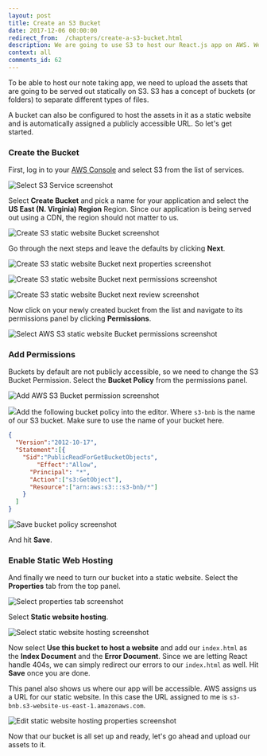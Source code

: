 ```yaml
---
layout: post
title: Create an S3 Bucket
date: 2017-12-06 00:00:00
redirect_from:  /chapters/create-a-s3-bucket.html
description: We are going to use S3 to host our React.js app on AWS. We first need to configure our S3 bucket with the correct Bucket Policy and enable Static Web Hosting through the AWS console before we can upload our app.
context: all
comments_id: 62
---
```


To be able to host our note taking app, we need to upload the assets that are going to be served out statically on S3. S3 has a concept of buckets (or folders) to separate different types of files.

A bucket can also be configured to host the assets in it as a static website and is automatically assigned a publicly accessible URL. So let's get started.

### Create the Bucket

First, log in to your [AWS Console](https://console.aws.amazon.com) and select S3 from the list of services.

![Select S3 Service screenshot](/assets/s3-bucket/select-s3-service.png)

Select **Create Bucket** and pick a name for your application and select the **US East (N. Virginia) Region** Region. Since our application is being served out using a CDN, the region should not matter to us.

![Create S3 static website Bucket screenshot](/assets/s3-bucket/create-s3-bucket.png)

Go through the next steps and leave the defaults by clicking **Next**.

![Create S3 static website Bucket next properties screenshot](/assets/s3-bucket/create-s3-bucket-next-properties.png)

![Create S3 static website Bucket next permissions screenshot](/assets/s3-bucket/create-s3-bucket-next-permissions.png)

![Create S3 static website Bucket next review screenshot](/assets/s3-bucket/create-s3-bucket-next-review.png)

Now click on your newly created bucket from the list and navigate to its permissions panel by clicking **Permissions**.

![Select AWS S3 static website Bucket permissions screenshot](/assets/s3-bucket/select-bucket-permissions.png)

### Add Permissions

Buckets by default are not publicly accessible, so we need to change the S3 Bucket Permission. Select the **Bucket Policy** from the permissions panel.

![Add AWS S3 Bucket permission screenshot](/assets/s3-bucket/add-bucket-policy.png)

<img class="code-marker" src="/assets/s.png" />Add the following bucket policy into the editor. Where `s3-bnb` is the name of our S3 bucket. Make sure to use the name of your bucket here.

``` json
{
  "Version":"2012-10-17",
  "Statement":[{
	"Sid":"PublicReadForGetBucketObjects",
        "Effect":"Allow",
	  "Principal": "*",
      "Action":["s3:GetObject"],
      "Resource":["arn:aws:s3:::s3-bnb/*"]
    }
  ]
}
```

![Save bucket policy screenshot](/assets/s3-bucket/save-bucket-policy.png)

And hit **Save**.

### Enable Static Web Hosting

And finally we need to turn our bucket into a static website. Select the **Properties** tab from the top panel.

![Select properties tab screenshot](/assets/s3-bucket/select-bucket-properties.png)

Select **Static website hosting**. 

![Select static website hosting screenshot](/assets/s3-bucket/select-static-website-hosting.png)

Now select **Use this bucket to host a website** and add our `index.html` as the **Index Document** and the **Error Document**. Since we are letting React handle 404s, we can simply redirect our errors to our `index.html` as well. Hit **Save** once you are done.

This panel also shows us where our app will be accessible. AWS assigns us a URL for our static website. In this case the URL assigned to me is `s3-bnb.s3-website-us-east-1.amazonaws.com`.

![Edit static website hosting properties screenshot](/assets/s3-bucket/edit-static-web-hosting-properties.png)

Now that our bucket is all set up and ready, let's go ahead and upload our assets to it.
